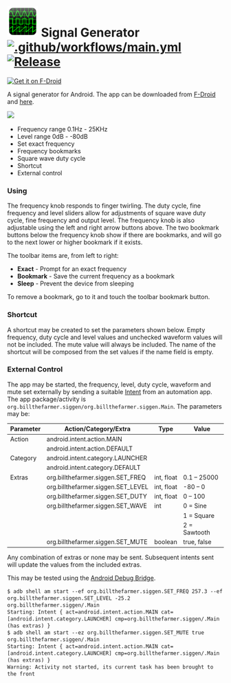 # ![Logo](src/main/res/drawable-hdpi/ic_launcher.png) Signal Generator [![.github/workflows/main.yml](https://github.com/billthefarmer/sig-gen/workflows/.github/workflows/build.yml/badge.svg)](https://github.com/billthefarmer/sig-gen/actions) [![Release](https://img.shields.io/github/release/billthefarmer/sig-gen.svg?logo=github)](https://github.com/billthefarmer/sig-gen/releases)
[<img src="https://fdroid.gitlab.io/artwork/badge/get-it-on.svg" alt="Get it on F-Droid" height="80">](https://f-droid.org/packages/org.billthefarmer.siggen)

A signal generator for Android. The app can be downloaded from [F-Droid](https://f-droid.org/packages/org.billthefarmer.siggen)
and [here](https://github.com/billthefarmer/sig-gen/releases).

![](https://github.com/billthefarmer/billthefarmer.github.io/raw/master/images/SigGen.png)

 *  Frequency range 0.1Hz - 25KHz
 *  Level range 0dB - -80dB
 *  Set exact frequency
 *  Frequency bookmarks
 *  Square wave duty cycle
 *  Shortcut
 *  External control

### Using
The frequency knob responds to finger twirling. The duty cycle, fine
frequency and level sliders allow for adjustments of square wave duty
cycle, fine frequency and output level. The frequency knob is also
adjustable using the left and right arrow buttons above. The two
bookmark buttons below the frequency knob show if there are bookmarks,
and will go to the next lower or higher bookmark if it exists.

The toolbar items are, from left to right:
 * **Exact** - Prompt for an exact frequency
 * **Bookmark** - Save the current frequency as a bookmark
 * **Sleep** - Prevent the device from sleeping
 
To remove a bookmark, go to it and touch the toolbar bookmark button.

### Shortcut
A shortcut may be created to set the parameters shown below. Empty
frequency, duty cycle and level values and unchecked waveform values
will not be included. The mute value will always be included. The name
of the shortcut will be composed from the set values if the name field
is empty.

### External Control
The app may be started, the frequency, level, duty cycle, waveform and
mute set externally by sending a suitable
[Intent](https://developer.android.com/reference/android/content/Intent)
from an automation app. The app package/activity is
`org.billthefarmer.siggen/org.billthefarmer.siggen.Main`. The
parameters may be:

| Parameter | Action/Category/Extra | Type | Value |
| --------- | --------------------- | ---- | ----- |
| Action | android.intent.action.MAIN |
| | android.intent.action.DEFAULT |
| Category | android.intent.category.LAUNCHER |
| | android.intent.category.DEFAULT |
| Extras | org.billthefarmer.siggen.SET_FREQ | int, float | 0.1 &ndash; 25000 |
| | org.billthefarmer.siggen.SET_LEVEL | int, float | -80 &ndash; 0 |
| | org.billthefarmer.siggen.SET_DUTY | int, float | 0 &ndash; 100 |
| | org.billthefarmer.siggen.SET_WAVE | int | 0 = Sine |
| | | | 1 = Square |
| | | | 2 = Sawtooth |
| | org.billthefarmer.siggen.SET_MUTE | boolean | true, false |

Any combination of extras or none may be sent. Subsequent intents sent
will update the values from the included extras.

This may be tested using the [Android Debug
Bridge](https://developer.android.com/studio/command-line/adb#am).
```shell
$ adb shell am start --ef org.billthefarmer.siggen.SET_FREQ 257.3 --ef org.billthefarmer.siggen.SET_LEVEL -25.2 org.billthefarmer.siggen/.Main
Starting: Intent { act=android.intent.action.MAIN cat=[android.intent.category.LAUNCHER] cmp=org.billthefarmer.siggen/.Main (has extras) }
$ adb shell am start --ez org.billthefarmer.siggen.SET_MUTE true org.billthefarmer.siggen/.Main
Starting: Intent { act=android.intent.action.MAIN cat=[android.intent.category.LAUNCHER] cmp=org.billthefarmer.siggen/.Main (has extras) }
Warning: Activity not started, its current task has been brought to the front
```
